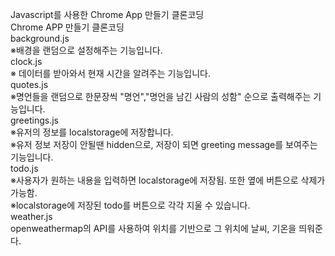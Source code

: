 Javascript를 사용한 Chrome App 만들기 클론코딩<br>
Chrome APP 만들기 클론코딩<br>
background.js <br>
※배경을 랜덤으로 설정해주는 기능입니다.<br>
clock.js<br>
※ 데이터를 받아와서 현재 시간을 알려주는 기능입니다.<br>
quotes.js<br>
※명언들을 랜덤으로 한문장씩 "명언","명언을 남긴 사람의 성함" 순으로 출력해주는 기능입니다.<br>
greetings.js<br>
※유저의 정보를 localstorage에 저장합니다.<br>
※유저 정보 저장이 안될땐 hidden으로, 저장이 되면 greeting message를 보여주는 기능입니다.<br>
todo.js<br>
※사용자가 원하는 내용을 입력하면 localstorage에 저장됨. 또한 옆에 버튼으로 삭제가 가능함.<br>
※localstorage에 저장된 todo를 버튼으로 각각 지울 수 있습니다.<br>
weather.js<br>
openweathermap의 API를 사용하여 위치를 기반으로 그 위치에 날씨, 기온을 띄워준다.<br>